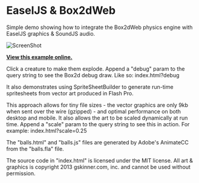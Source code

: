 # EaselJS & Box2dWeb

Simple demo showing how to integrate the Box2dWeb physics engine with EaselJS graphics & SoundJS audio.

![ScreenShot](https://raw.github.com/CreateJS/sandbox/master/EaselJS_Box2dWeb/README_1.jpg)

**[View this example online.](http://sandbox.createjs.com/EaselJS_Box2dWeb/)**

Click a creature to make them explode. Append a "debug" param to the query string to see the Box2d debug draw. Like so:
index.html?debug

It also demonstrates using SpriteSheetBuilder to generate run-time spritesheets from vector art produced in Flash Pro.

This approach allows for tiny file sizes - the vector graphics are only 9kb when sent over the wire (gzipped) - and optimal performance on both desktop and mobile. It also allows the art to be scaled dynamically at run time. Append a "scale" param to the query string to see this in action. For example:
index.html?scale=0.25

The "balls.html" and "balls.js" files are generated by Adobe's AnimateCC from the "balls.fla" file.

The source code in "index.html" is licensed under the MIT license. All art & graphics is copyright 2013 gskinner.com, inc. and cannot be used without permission.
